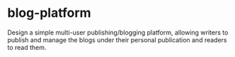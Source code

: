 # blog-platform
Design a simple multi-user publishing/blogging platform, allowing writers to publish and manage the blogs under their personal publication and readers to read them.
